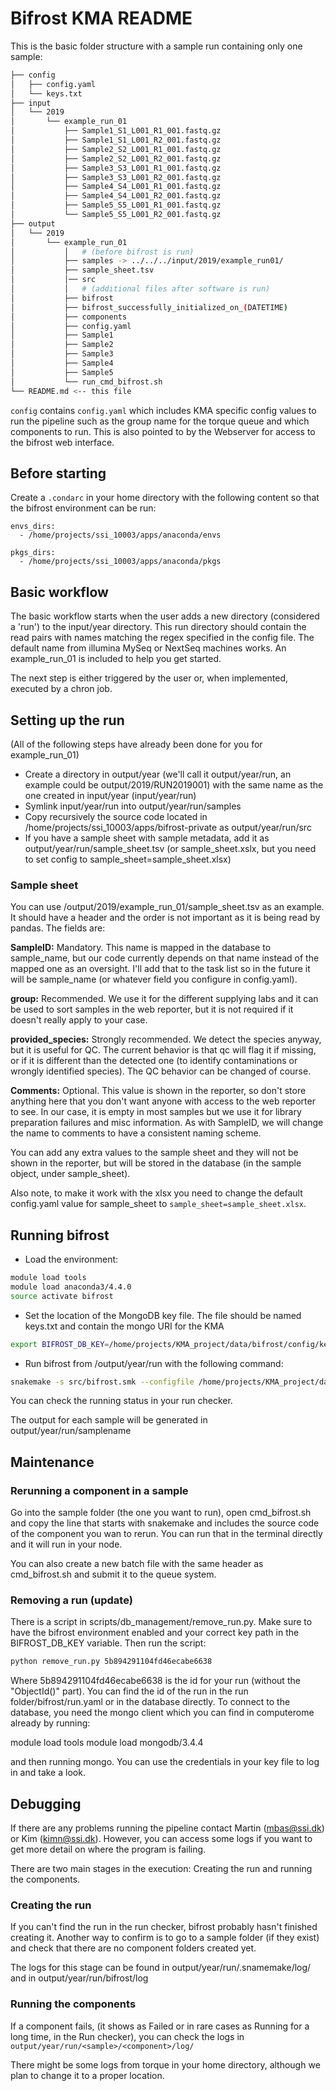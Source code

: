 # Bifrost KMA README

This is the basic folder structure with a sample run containing only one sample:

```bash
├── config
│   ├── config.yaml
│   └── keys.txt
├── input
│   └── 2019
│       └── example_run_01
│           ├── Sample1_S1_L001_R1_001.fastq.gz
│           ├── Sample1_S1_L001_R2_001.fastq.gz
│           ├── Sample2_S2_L001_R1_001.fastq.gz
│           ├── Sample2_S2_L001_R2_001.fastq.gz
│           ├── Sample3_S3_L001_R1_001.fastq.gz
│           ├── Sample3_S3_L001_R2_001.fastq.gz
│           ├── Sample4_S4_L001_R1_001.fastq.gz
│           ├── Sample4_S4_L001_R2_001.fastq.gz
│           ├── Sample5_S5_L001_R1_001.fastq.gz
│           └── Sample5_S5_L001_R2_001.fastq.gz
├── output 
│   └── 2019
│       └── example_run_01 
│           │   # (before bifrost is run)
│           ├── samples -> ../../../input/2019/example_run01/
│           ├── sample_sheet.tsv
│           │── src
│           │   # (additional files after software is run)
│           ├── bifrost
│           ├── bifrost_successfully_initialized_on_(DATETIME)
│           ├── components
│           ├── config.yaml
│           ├── Sample1
│           ├── Sample2
│           ├── Sample3
│           ├── Sample4
│           ├── Sample5
│           └── run_cmd_bifrost.sh
└── README.md <-- this file
```

`config` contains `config.yaml` which includes KMA specific config values to run the pipeline such as the group name for the torque queue and which components to run. This is also pointed to by the Webserver for access to the bifrost web interface.

## Before starting

Create a `.condarc` in your home directory with the following content so that the bifrost environment can be run:

```
envs_dirs:
  - /home/projects/ssi_10003/apps/anaconda/envs

pkgs_dirs:
  - /home/projects/ssi_10003/apps/anaconda/pkgs
```

## Basic workflow

The basic workflow starts when the user adds a new directory (considered a 'run') to the input/year directory.
This run directory should contain the read pairs with names matching the regex specified in the config file. The default name from illumina MySeq or NextSeq machines works. An example_run_01 is included to help you get started.

The next step is either triggered by the user or, when implemented, executed by a chron job.

## Setting up the run
(All of the following steps have already been done for you for example_run_01)
- Create a directory in output/year (we'll call it output/year/run, an example could be output/2019/RUN2019001) with the same name as the one created in input/year (input/year/run)
- Symlink input/year/run into output/year/run/samples
- Copy recursively the source code located in /home/projects/ssi_10003/apps/bifrost-private as output/year/run/src
- If you have a sample sheet with sample metadata, add it as output/year/run/sample_sheet.tsv (or sample_sheet.xslx, but you need to set config to sample_sheet=sample_sheet.xlsx)

### Sample sheet

You can use /output/2019/example_run_01/sample_sheet.tsv as an example. It should have a header and the order is not important as it is being read by pandas. The fields are:

**SampleID:** Mandatory. This name is mapped in the database to sample_name, but our code currently depends on that name instead of the mapped one as an oversight. I'll add that to the task list so in the future it will be sample_name (or whatever field you configure in config.yaml).

**group:** Recommended. We use it for the different supplying labs and it can be used to sort samples in the web reporter, but it is not required if it doesn't really apply to your case.

**provided_species:** Strongly recommended. We detect the species anyway, but it is useful for QC. The current behavior is that qc will flag it if missing, or if it is different than the detected one (to identify contaminations or wrongly identified species). The QC behavior can be changed of course.

**Comments:** Optional. This value is shown in the reporter, so don't store anything here that you don't want anyone with access to the web reporter to see. In our case, it is empty in most samples but we use it for library preparation failures and misc information. As with SampleID, we will change the name to comments to have a consistent naming scheme.

You can add any extra values to the sample sheet and they will not be shown in the reporter, but will be stored in the database (in the sample object, under sample_sheet).

Also note, to make it work with the xlsx you need to change the default config.yaml value for sample_sheet to `sample_sheet=sample_sheet.xlsx`.

## Running bifrost

- Load the environment:

```bash
module load tools
module load anaconda3/4.4.0
source activate bifrost
```

- Set the location of the MongoDB key file. The file should be named keys.txt and contain the mongo URI for the KMA

```bash
export BIFROST_DB_KEY=/home/projects/KMA_project/data/bifrost/config/keys.txt
```

- Run bifrost from /output/year/run with the following command:

```bash
snakemake -s src/bifrost.smk --configfile /home/projects/KMA_project/data/bifrost/config/config.yaml
```

You can check the running status in your run checker.

The output for each sample will be generated in output/year/run/samplename

## Maintenance

### Rerunning a component in a sample

Go into the sample folder (the one you want to run), open cmd_bifrost.sh and copy the line that starts with snakemake and includes the source code of the component you wan to rerun. You can run that in the terminal directly and it will run in your node.

You can also create a new batch file with the same header as cmd_bifrost.sh and submit it to the queue system.

### Removing a run (update)

There is a script in scripts/db_management/remove_run.py. Make sure to have the bifrost environment enabled and your correct key path in the BIFROST_DB_KEY variable. Then run the script:

```bash
python remove_run.py 5b894291104fd46ecabe6638
```

Where 5b894291104fd46ecabe6638 is the id for your run (without the "ObjectId()" part). You can find the id of the run in the run folder/bifrost/run.yaml or in the database directly. To connect to the database, you need the mongo client which you can find in computerome already by running:

module load tools
module load mongodb/3.4.4

and then running mongo. You can use the credentials in your key file to log in and take a look.

## Debugging

If there are any problems running the pipeline contact Martin (mbas@ssi.dk) or Kim (kimn@ssi.dk). However, you can access some logs if you want to get more detail on where the program is failing.

There are two main stages in the execution: Creating the run and running the components.

### Creating the run

If you can't find the run in the run checker, bifrost probably hasn't finished creating it. Another way to confirm is to go to a sample folder (if they exist) and check that there are no component folders created yet.

The logs for this stage can be found in output/year/run/.snamemake/log/ and in output/year/run/bifrost/log

### Running the components

If a component fails, (it shows as Failed or in rare cases as Running for a long time, in the Run checker), you can check the logs in `output/year/run/<sample>/<component>/log/`

There might be some logs from torque in your home directory, although we plan to change it to a proper location.
